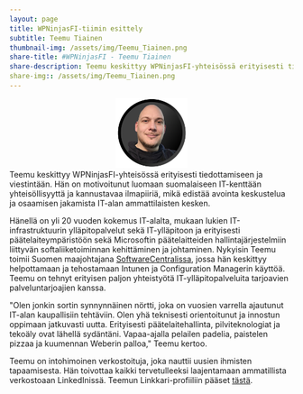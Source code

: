 ```yaml
---
layout: page
title: WPNinjasFI-tiimin esittely
subtitle: Teemu Tiainen
thumbnail-img: /assets/img/Teemu_Tiainen.png
share-title: #WPNinjasFI - Teemu Tiainen
share-description: Teemu keskittyy WPNinjasFI-yhteisössä erityisesti tiedottamiseen ja viestintään. Hän on motivoitunut luomaan suomalaiseen IT-kenttään yhteisöllisyyttä ja kannustavaa ilmapiiriä, mikä edistää avointa keskustelua ja osaamisen jakamista IT-alan ammattilaisten kesken.
share-img:: /assets/img/Teemu_Tiainen.png
---
```

<div align="center">
  <img src="/assets/img/Teemu_Tiainen.png" width="25%">
</div>
Teemu keskittyy WPNinjasFI-yhteisössä erityisesti tiedottamiseen ja viestintään. Hän on motivoitunut luomaan suomalaiseen IT-kenttään yhteisöllisyyttä ja kannustavaa ilmapiiriä, mikä edistää avointa keskustelua ja osaamisen jakamista IT-alan ammattilaisten kesken.

Hänellä on yli 20 vuoden kokemus IT-alalta, mukaan lukien IT-infrastruktuurin ylläpitopalvelut sekä IT-ylläpitoon ja erityisesti päätelaiteympäristöön sekä Microsoftin päätelaitteiden hallintajärjestelmiin liittyvän softaliiketoiminnan kehittäminen ja johtaminen. Nykyisin Teemu toimii Suomen maajohtajana <a href="https://softwarecentral.com/" target="_blank">SoftwareCentralissa</a>, jossa hän keskittyy helpottamaan ja tehostamaan Intunen ja Configuration Managerin käyttöä. Teemu on tehnyt erityisen paljon yhteistyötä IT-ylläpitopalveluita tarjoavien palveluntarjoajien kanssa.

"Olen jonkin sortin synnynnäinen nörtti, joka on vuosien varrella ajautunut IT-alan kaupallisiin tehtäviin. Olen yhä teknisesti orientoitunut ja innostun oppimaan jatkuvasti uutta. Erityisesti päätelaitehallinta, pilviteknologiat ja tekoäly ovat lähellä sydäntäni. Vapaa-ajalla pelailen padelia, paistelen pizzaa ja kuumennan Weberin palloa," Teemu kertoo.

Teemu on intohimoinen verkostoituja, joka nauttii uusien ihmisten tapaamisesta. Hän toivottaa kaikki tervetulleeksi laajentamaan ammatillista verkostoaan LinkedInissä. Teemun Linkkari-profiiliin pääset <a href="https://www.linkedin.com/in/teemutiainen/" target="_blank">tästä</a>.
